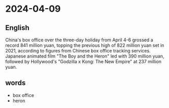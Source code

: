 # 2024-04-09

## English
China's box office over the three-day
holiday from April 4-6 grossed a record
841 million yuan, topping the previous
high of 822 million yuan set in 2021,
according to figures from Chinese box
office tracking services. Japanese
animated film "The Boy and the Heron"
led with 390 million yuan, followed by
Hollywood's "Godzilla x Kong: The New
Empire" at 237 million yuan.


## words
* box office
* heron

